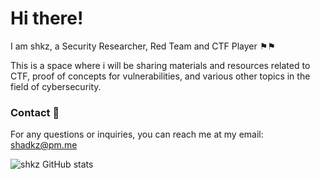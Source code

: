 # Hi there!
I am shkz, a Security Researcher, Red Team and CTF Player ⚑⚑ 
<br>

This is a space where i will be sharing materials and resources related to CTF, proof of concepts for vulnerabilities, and various other topics in the field of cybersecurity.

### Contact 📧
For any questions or inquiries, you can reach me at my email: shadkz@pm.me


![shkz GitHub stats](https://github-readme-stats.vercel.app/api?username=shkz-x&theme=radical&show_icons=true)

